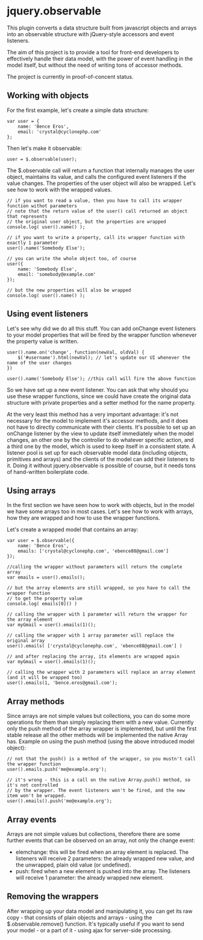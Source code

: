 jquery.observable
=================

This plugin converts a data structure built from javascript objects and arrays
into an observable structure with jQuery-style accessors and event listeners.

The aim of this project is to provide a tool for front-end developers
to effectively handle their data model, with the power of event handling
in the model itself, but without the need of writing tons of accessor methods.

The project is currently in proof-of-concent status.

Working with objects
--------------------

For the first example, let's create a simple data structure:

	var user = {
		name: 'Bence Eros',
		email: 'crystal@cyclonephp.com'
	};
	
Then let's make it observable:

	user = $.observable(user);
	
The $.observable call will return a function that internally manages the user object,
maintains its value, and calls the configured event listeners if the value changes. The
properties of the user object will also be wrapped. Let's see how to work with the wrapped
values.

	// if you want to read a value, then you have to call its wrapper function withot parameters
	// note that the return value of the user() call returned an object that represents
	// the original user object, but the properties are wrapped
	console.log( user().name() );
	
	// if you want to write a property, call its wrapper function with exactly 1 parameter
	user().name('Somebody Else');
	
	// you can write the whole object too, of course
	user({
		name: 'Somebody Else',
		email: 'somebody@example.com'
	});
	
	// but the new properties will also be wrapped
	console.log( user().name() );
	
Using event listeners
---------------------

Let's see why did we do all this stuff. You can add onChange event listeners to your
model properties that will be fired by the wrapper function whenever the property value
is written.

	user().name.on('change', function(newVal, oldVal) {
		$('#username').html(newVal); // let's update our UI whenever the name of the user changes
	})

	user().name('Somebody Else'); //this call will fire the above function

So we have set up a new event listener. You can ask that why should you use these wrapper
functions, since we could have create the original data structure with private properties 
and a setter method for the name property.

At the very least this method has a very important
advantage: it's not necessary for the model to implement it's accessor methods, and it does not have
to directly communicate with their clients. It's possible to set up an onChange listener
by the view to update itself immediately when the model changes, an other one by the
controller to do whatever specific action, and a third one by the model, which is used to
keep itself in a consistent state. A listener pool is set up for each observable model data
(including objects, primitives and arrays) and the clients of the model can add their listeners
to it. Doing it without jquery.observable is possible of course, but it needs tons of
hand-written boilerplate code.

Using arrays
------------

In the first section we have seen how to work with objects, but in the model we have some
arrays too in most cases. Let's see how to work with arrays, how they are wrapped and
how to use the wrapper functions.

Let's create a wrapped model that contains an array:

	var user = $.observable({
		name: 'Bence Eros',
		emails: ['crystal@cyclonephp.com', 'ebence88@gmail.com']
	});

	//calling the wrapper without parameters will return the complete array
	var emails = user().emails();
	
	// but the array elements are still wrapped, so you have to call the wrapper function
	// to get the property value
	console.log( emails[0]() )
	
	// calling the wrapper with 1 parameter will return the wrapper for the array element
	var myGmail = user().emails(1)();
	
	// calling the wrapper with 1 array parameter will replace the original array
	user().emails( ['crystal@cyclonephp.com', 'ebence88@gmail.com'] )
	
	// and after replacing the array, its elements are wrapped again
	var myGmail = user().emails(1)();
	
	// calling the wrapper with 2 parameters will replace an array element (and it will be wrapped too)
	user().emails(1, 'bence.eros@gmail.com');
	
Array methods
-------------
Since arrays are not simple values but collections, you can do some more operations for them
than simply replacing them with a new value. Currently only the push method of the array
wrapper is implemented, but until the first stable release all the other methods will be
implemented the native Array has. Example on using the push method (using the above
introduced model object):

	// not that the push() is a method of the wrapper, so you mustn't call the wrapper function
	user().emails.push('me@example.org');
	
	// it's wrong - this is a call on the native Array.push() method, so it's not controlled
	// by the wrapper. The event listeners won't be fired, and the new item won't be wrapped.
	user().emails().push('me@example.org');

Array events
------------

Arrays are not simple values but collections, therefore there are some further events
that can be observed on an array, not only the change event:
- elemchange: this will be fired when an array element is replaced. The listeners will
receive 2 parameters: the already wrapped new value, and the unwrapped, plain old value (or undefined).
- push: fired when a new element is pushed into the array. The listeners will receive 1
parameter: the already wrapped new element.

Removing the wrappers
---------------------

After wrapping up your data model and manipulating it, you can get its raw copy - 
that consists of plain objects and arrays - using the $.observable.remove() function. It's
typically useful if you want to send your model - or a part of it - using ajax for server-side
processing.

